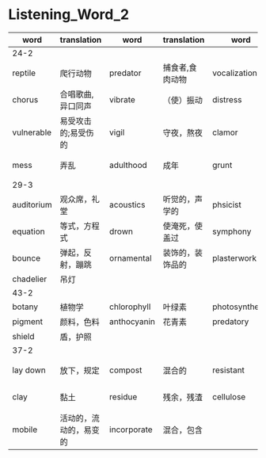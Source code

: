 # Listening_Word_2

|word|translation|word|translation|word|translation|word|translation|
|---|---|---|---|---|---|---|---|
|24-2|
|reptile|爬行动物|predator|捕食者,食肉动物|vocalization|发声法|breed|交配繁殖|
|chorus|合唱歌曲,异口同声|vibrate|（使）振动|distress|悲伤痛苦|muffle|裹住，围住|
|vulnerable|易受攻击的;易受伤的|vigil|守夜，熬夜|clamor|喧哗声，喧闹|squeak|短促的尖叫声|
|mess|弄乱|adulthood|成年|grunt|咕哝着说; 发哼声|sibling|兄弟，姐妹|
|29-3|
|auditorium|观众席，礼堂|acoustics|听觉的，声学的|phsicist|物理学家|reverberation|反响，反射|
|equation|等式，方程式|drown|使淹死，使盖过|symphony|交响乐|racquetball||墙球|
|bounce|弹起，反射，蹦跳|ornamental|装饰的，装饰品的|plasterwork|抹灰泥工作|plush|豪华的，漂亮的|
|chadelier|吊灯|
|43-2|
|botany|植物学|chlorophyll|叶绿素|photosynthesis|光合作用|sugar|糖|
|pigment|颜料，色料|anthocyanin|花青素|predatory|食肉的|fungi|真菌|
|shield|盾，护照|
|37-2|
|lay down|放下，规定|compost|混合的|resistant|抵抗的|property|财产，属性，特性|
|clay|黏土|residue|残余，残渣|cellulose|纤维素，细胞膜质|humus|腐殖质|
|mobile|活动的，流动的，易变的|incorporate|混合，包含|